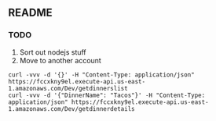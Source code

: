 ## README

### TODO
1. Sort out nodejs stuff
2. Move to another account

```
curl -vvv -d '{}' -H "Content-Type: application/json" https://fccxkny9el.execute-api.us-east-1.amazonaws.com/Dev/getdinnerslist
curl -vvv -d '{"DinnerName": "Tacos"}' -H "Content-Type: application/json" https://fccxkny9el.execute-api.us-east-1.amazonaws.com/Dev/getdinnerdetails
```
